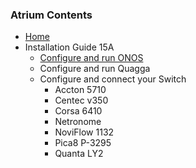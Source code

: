 ### Atrium Contents
* [Home](https://github.com/onfsdn/atrium-docs/wiki)
* Installation Guide 15A
    + [Configure and run ONOS](https://github.com/onfsdn/atrium-docs/wiki/Configure-and-run-ONOS-15A)
    + Configure and run Quagga
    + Configure and connect your Switch
        - Accton 5710
        - Centec v350
        - Corsa 6410
        - Netronome
        - NoviFlow 1132
        - Pica8 P-3295
        - Quanta LY2
	